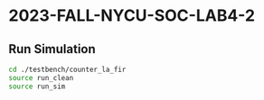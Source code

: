# 2023-FALL-NYCU-SOC-LAB4-2

## Run Simulation
```sh
cd ./testbench/counter_la_fir
source run_clean
source run_sim
```

